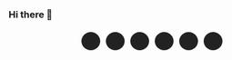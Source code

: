 ### Hi there 👋

<!--
**Godofin/Godofin** is a ✨ _special_ ✨ repository because its `README.md` (this file) appears on your GitHub profile.

Here are some ideas to get you started:

- 🔭 I’m currently working on ...
- 🌱 I’m currently learning ...
- 👯 I’m looking to collaborate on ...
- 🤔 I’m looking for help with ...
- 💬 Ask me about ...
- 📫 How to reach me: ...
- 😄 Pronouns: ...
- ⚡ Fun fact: ...
-->
<div class="social">
<a class="fa fa-facebook" href="https://www.facebook.com/NerdiDev" target="_blank"></a>
<a class="fa fa-instagram" href="https://www.instagram.com/nerd_dev" target="_blank"></a>
<a class="fa fa-github" href="https://github.com/Godofin" target="_blank"></a>
<a class="fa fa-linkedin" href="https://www.linkedin.com/in/guilherme-henrique-lavezzo-ads" target="_blank"></a>
<a class="fa fa-telegram" href="https://t.me/Guilherme_Lavezzo" target="_blank"></a>
<a class="fa fa-envelope-o" href="mailto:guilherm909088@gmail.com" target="_blank"></a>
</div>
<style type="text/css">
.social {
display: table;
margin: auto;
}
.social a {
font-size: 15px;
text-align: center;
background:#222;
color:#fff;
width: 33px;
height: 32px;
 line-height: 34px;
display: inline-block;
border-radius: 50%;
margin: 5px 5px 0px 5px;
transition: 0.5s;
text-decoration: none;
}
.social a:hover {
background:#0091ad;
color:#fff;
}
</style>

